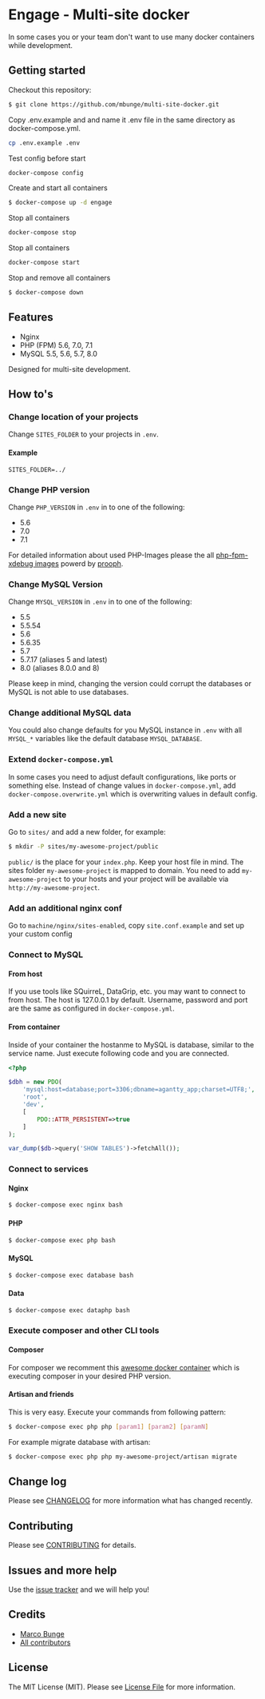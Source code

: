 # Engage - Multi-site docker

In some cases you or your team don't want to use many docker containers while development.

## Getting started

Checkout this repository:

```bash
$ git clone https://github.com/mbunge/multi-site-docker.git
``` 

Copy .env.example and and name it .env file in the same directory as docker-compose.yml.

```bash
cp .env.example .env
```

Test config before start

```bash
docker-compose config
```

Create and start all containers

```bash
$ docker-compose up -d engage
```

Stop all containers

```bash
docker-compose stop
```

Stop all containers

```bash
docker-compose start
```

Stop and remove all containers

```bash
$ docker-compose down
```

## Features

- Nginx
- PHP (FPM) 5.6, 7.0, 7.1
- MySQL 5.5, 5.6, 5.7, 8.0

Designed for multi-site development. 

## How to's

### Change location of your projects

Change `SITES_FOLDER` to your projects in `.env`.
 
#### Example

```
SITES_FOLDER=../
```

### Change PHP version


Change `PHP_VERSION` in `.env` in to one of the following:

 - 5.6
 - 7.0
 - 7.1

For detailed information about used PHP-Images please the all [php-fpm-xdebug images](https://hub.docker.com/r/prooph/php/) powerd by [prooph](https://hub.docker.com/r/prooph/).

### Change MySQL Version

Change `MYSQL_VERSION` in `.env` in to one of the following:

 - 5.5
 - 5.5.54
 - 5.6
 - 5.6.35
 - 5.7
 - 5.7.17 (aliases 5 and latest)
 - 8.0 (aliases 8.0.0 and 8)
 
Please keep in mind, changing the version could corrupt the databases or MySQL is not able to use databases.

### Change additional MySQL data

You could also change defaults for you MySQL instance in `.env` with all `MYSQL_*` variables like the default database `MYSQL_DATABASE`.

### Extend `docker-compose.yml`
 
In some cases you need to adjust default configurations, like ports or something else. Instead of change values in 
`docker-compose.yml`, add `docker-compose.overwrite.yml` which is overwriting values in default config.

### Add a new site

Go to `sites/` and add a new folder, for example:
```sh
$ mkdir -P sites/my-awesome-project/public
```

`public/` is the place for your `index.php`. Keep your host file in mind. The sites folder `my-awesome-project` is mapped to domain. You need to add `my-awesome-project` to your hosts and your project will be available via `http://my-awesome-project`.

### Add an additional nginx conf

Go to `machine/nginx/sites-enabled`, copy `site.conf.example` and set up your custom config

### Connect to MySQL

#### From host

If you use tools like SQuirreL, DataGrip, etc. you may want to connect to from host. The host is 127.0.0.1 by default. 
Username, password and port are the same as configured in `docker-compose.yml`.
  
#### From container

Inside of your container the hostanme to MySQL is database, similar to the service name. Just execute following code 
and you are connected.

```php
<?php

$dbh = new PDO(
    'mysql:host=database;port=3306;dbname=agantty_app;charset=UTF8;',
    'root',
    'dev', 
    [
        PDO::ATTR_PERSISTENT=>true
    ]
);

var_dump($db->query('SHOW TABLES')->fetchAll());

```

### Connect to services

#### Nginx
```bash
$ docker-compose exec nginx bash
```
#### PHP
```bash
$ docker-compose exec php bash
```
#### MySQL
```bash
$ docker-compose exec database bash
```
#### Data
```bash
$ docker-compose exec dataphp bash
```

### Execute composer and other CLI tools

#### Composer

For composer we recomment this [awesome docker container](https://hub.docker.com/r/prooph/composer/) which is executing composer in your desired PHP version.

#### Artisan and friends

This is very easy. Execute your commands from following pattern:

```bash
$ docker-compose exec php php [param1] [param2] [paramN]
```

For example migrate database with artisan:

```bash
$ docker-compose exec php php my-awesome-project/artisan migrate
```

## Change log

Please see [CHANGELOG](CHANGELOG.md) for more information what has changed recently.

## Contributing

Please see [CONTRIBUTING](CONTRIBUTING.md) for details.

## Issues and more help

Use the [issue tracker](https://github.com/mbunge/multi-site-docker/issues) and we will help you!

## Credits

- [Marco Bunge](https://github.com/mbunge)
- [All contributors](https://github.com/mbunge/multi-site-docker/graphs/contributors)

## License

The MIT License (MIT). Please see [License File](LICENSE.md) for more information.
